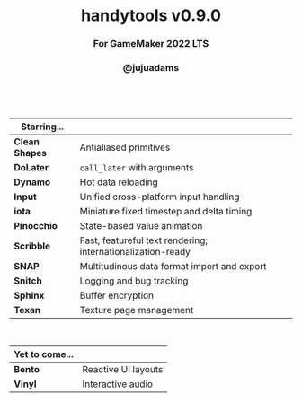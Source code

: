 <h1 align="center">handytools v0.9.0</h1>
<h3 align="center">For GameMaker 2022 LTS</h3>
<h3 align="center">@jujuadams</h3>

&nbsp;

&nbsp;

|Starring...     |                                                           |
|----------------|-----------------------------------------------------------|
|**Clean Shapes**|Antialiased primitives                                     |
|**DoLater**     |`call_later` with arguments                                |
|**Dynamo**      |Hot data reloading                                         |
|**Input**       |Unified cross-platform input handling                      |
|**iota**        |Miniature fixed timestep and delta timing                  |
|**Pinocchio**   |State-based value animation                                |
|**Scribble**    |Fast, featureful text rendering; internationalization-ready|
|**SNAP**        |Multitudinous data format import and export                |
|**Snitch**      |Logging and bug tracking                                   |
|**Sphinx**      |Buffer encryption                                          |
|**Texan**       |Texture page management                                    |

&nbsp;

|Yet to come...|                   |
|--------------|-------------------|
|**Bento**     |Reactive UI layouts|
|**Vinyl**     |Interactive audio  |
